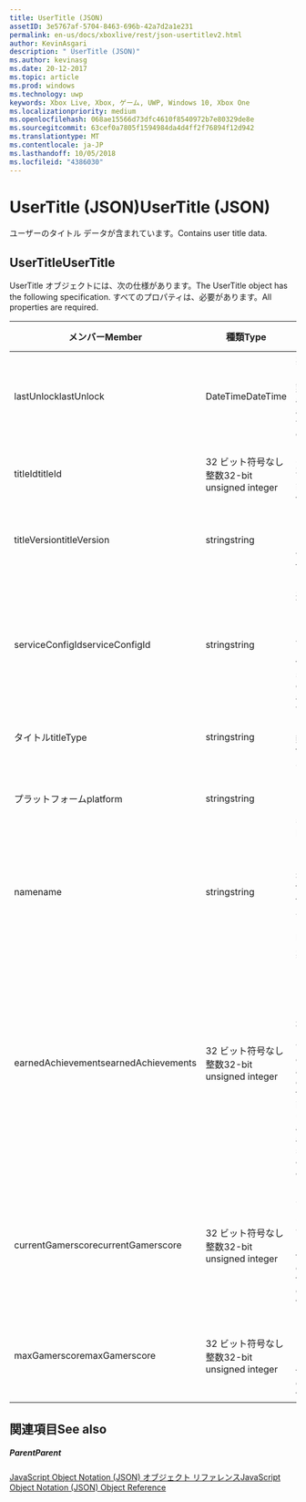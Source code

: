 ```yaml
---
title: UserTitle (JSON)
assetID: 3e5767af-5704-8463-696b-42a7d2a1e231
permalink: en-us/docs/xboxlive/rest/json-usertitlev2.html
author: KevinAsgari
description: " UserTitle (JSON)"
ms.author: kevinasg
ms.date: 20-12-2017
ms.topic: article
ms.prod: windows
ms.technology: uwp
keywords: Xbox Live, Xbox, ゲーム, UWP, Windows 10, Xbox One
ms.localizationpriority: medium
ms.openlocfilehash: 068ae15566d73dfc4610f8540972b7e80329de8e
ms.sourcegitcommit: 63cef0a7805f1594984da4d4ff2f76894f12d942
ms.translationtype: MT
ms.contentlocale: ja-JP
ms.lasthandoff: 10/05/2018
ms.locfileid: "4386030"
---
```

# <a name="usertitle-json"></a><span data-ttu-id="d6539-104">UserTitle (JSON)</span><span class="sxs-lookup"><span data-stu-id="d6539-104">UserTitle (JSON)</span></span>
<span data-ttu-id="d6539-105">ユーザーのタイトル データが含まれています。</span><span class="sxs-lookup"><span data-stu-id="d6539-105">Contains user title data.</span></span> 
<a id="ID4EN"></a>

 
## <a name="usertitle"></a><span data-ttu-id="d6539-106">UserTitle</span><span class="sxs-lookup"><span data-stu-id="d6539-106">UserTitle</span></span>
 
<span data-ttu-id="d6539-107">UserTitle オブジェクトには、次の仕様があります。</span><span class="sxs-lookup"><span data-stu-id="d6539-107">The UserTitle object has the following specification.</span></span> <span data-ttu-id="d6539-108">すべてのプロパティは、必要があります。</span><span class="sxs-lookup"><span data-stu-id="d6539-108">All properties are required.</span></span>
 
| <span data-ttu-id="d6539-109">メンバー</span><span class="sxs-lookup"><span data-stu-id="d6539-109">Member</span></span>| <span data-ttu-id="d6539-110">種類</span><span class="sxs-lookup"><span data-stu-id="d6539-110">Type</span></span>| <span data-ttu-id="d6539-111">説明</span><span class="sxs-lookup"><span data-stu-id="d6539-111">Description</span></span>| 
| --- | --- | --- | 
| <span data-ttu-id="d6539-112">lastUnlock</span><span class="sxs-lookup"><span data-stu-id="d6539-112">lastUnlock</span></span>| <span data-ttu-id="d6539-113">DateTime</span><span class="sxs-lookup"><span data-stu-id="d6539-113">DateTime</span></span>| <span data-ttu-id="d6539-114">実績を獲得した最後の時刻。</span><span class="sxs-lookup"><span data-stu-id="d6539-114">The time an achievement was last earned.</span></span>| 
| <span data-ttu-id="d6539-115">titleId</span><span class="sxs-lookup"><span data-stu-id="d6539-115">titleId</span></span>| <span data-ttu-id="d6539-116">32 ビット符号なし整数</span><span class="sxs-lookup"><span data-stu-id="d6539-116">32-bit unsigned integer</span></span>| <span data-ttu-id="d6539-117">タイトルの一意の識別子。</span><span class="sxs-lookup"><span data-stu-id="d6539-117">The unique identifier for the title.</span></span>| 
| <span data-ttu-id="d6539-118">titleVersion</span><span class="sxs-lookup"><span data-stu-id="d6539-118">titleVersion</span></span>| <span data-ttu-id="d6539-119">string</span><span class="sxs-lookup"><span data-stu-id="d6539-119">string</span></span>| <span data-ttu-id="d6539-120">タイトルのバージョンです。</span><span class="sxs-lookup"><span data-stu-id="d6539-120">The version of the title.</span></span>| 
| <span data-ttu-id="d6539-121">serviceConfigId</span><span class="sxs-lookup"><span data-stu-id="d6539-121">serviceConfigId</span></span>| <span data-ttu-id="d6539-122">string</span><span class="sxs-lookup"><span data-stu-id="d6539-122">string</span></span>| <span data-ttu-id="d6539-123">タイトルに関連付けられているプライマリ サービス構成のセットの ID です。</span><span class="sxs-lookup"><span data-stu-id="d6539-123">ID of the primary service config set associated with the title.</span></span>| 
| <span data-ttu-id="d6539-124">タイトル</span><span class="sxs-lookup"><span data-stu-id="d6539-124">titleType</span></span>| <span data-ttu-id="d6539-125">string</span><span class="sxs-lookup"><span data-stu-id="d6539-125">string</span></span>| <span data-ttu-id="d6539-126">タイトルの種類。</span><span class="sxs-lookup"><span data-stu-id="d6539-126">The title type.</span></span>| 
| <span data-ttu-id="d6539-127">プラットフォーム</span><span class="sxs-lookup"><span data-stu-id="d6539-127">platform</span></span>| <span data-ttu-id="d6539-128">string</span><span class="sxs-lookup"><span data-stu-id="d6539-128">string</span></span>| <span data-ttu-id="d6539-129">サポートされているプラットフォームです。</span><span class="sxs-lookup"><span data-stu-id="d6539-129">The supported platform.</span></span>| 
| <span data-ttu-id="d6539-130">name</span><span class="sxs-lookup"><span data-stu-id="d6539-130">name</span></span>| <span data-ttu-id="d6539-131">string</span><span class="sxs-lookup"><span data-stu-id="d6539-131">string</span></span>| <span data-ttu-id="d6539-132">このタイトルのテキストの名前。</span><span class="sxs-lookup"><span data-stu-id="d6539-132">The text name of this title.</span></span> <span data-ttu-id="d6539-133">最大長 22 です。</span><span class="sxs-lookup"><span data-stu-id="d6539-133">Maximum length 22.</span></span>| 
| <span data-ttu-id="d6539-134">earnedAchievements</span><span class="sxs-lookup"><span data-stu-id="d6539-134">earnedAchievements</span></span>| <span data-ttu-id="d6539-135">32 ビット符号なし整数</span><span class="sxs-lookup"><span data-stu-id="d6539-135">32-bit unsigned integer</span></span>| <span data-ttu-id="d6539-136">実績の数は、ロック解除した実績を含む、タイトルの獲得し、課題が正常に完了します。</span><span class="sxs-lookup"><span data-stu-id="d6539-136">The number of achievements earned for the title, including unlocked achievements and successfully completed challenges.</span></span>| 
| <span data-ttu-id="d6539-137">currentGamerscore</span><span class="sxs-lookup"><span data-stu-id="d6539-137">currentGamerscore</span></span>| <span data-ttu-id="d6539-138">32 ビット符号なし整数</span><span class="sxs-lookup"><span data-stu-id="d6539-138">32-bit unsigned integer</span></span>| <span data-ttu-id="d6539-139">このユーザーがこのタイトルでの原因の合計ゲーマー スコア。</span><span class="sxs-lookup"><span data-stu-id="d6539-139">The total gamerscore this user has earned in this title.</span></span>| 
| <span data-ttu-id="d6539-140">maxGamerscore</span><span class="sxs-lookup"><span data-stu-id="d6539-140">maxGamerscore</span></span>| <span data-ttu-id="d6539-141">32 ビット符号なし整数</span><span class="sxs-lookup"><span data-stu-id="d6539-141">32-bit unsigned integer</span></span>| <span data-ttu-id="d6539-142">このタイトルの合計の可能なゲーマー スコア。</span><span class="sxs-lookup"><span data-stu-id="d6539-142">The total possible gamerscore for this title.</span></span>| 
  
<a id="ID4EFE"></a>

 
## <a name="see-also"></a><span data-ttu-id="d6539-143">関連項目</span><span class="sxs-lookup"><span data-stu-id="d6539-143">See also</span></span>
 
<a id="ID4EHE"></a>

 
##### <a name="parent"></a><span data-ttu-id="d6539-144">Parent</span><span class="sxs-lookup"><span data-stu-id="d6539-144">Parent</span></span> 

[<span data-ttu-id="d6539-145">JavaScript Object Notation (JSON) オブジェクト リファレンス</span><span class="sxs-lookup"><span data-stu-id="d6539-145">JavaScript Object Notation (JSON) Object Reference</span></span>](atoc-xboxlivews-reference-json.md)

   